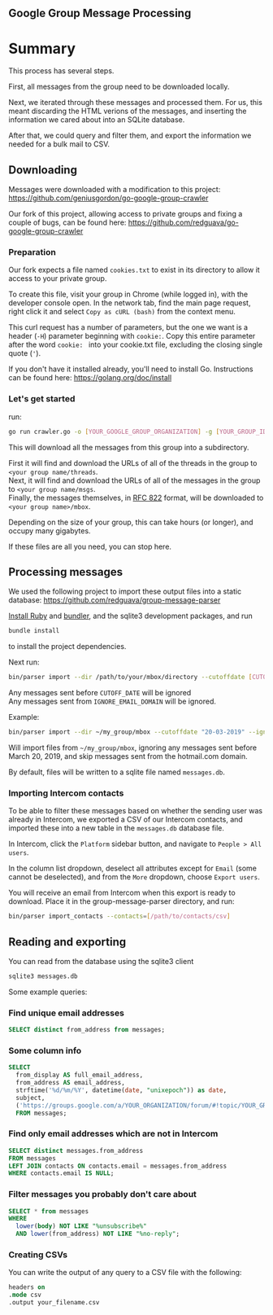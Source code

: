 ## Google Group Message Processing

# Summary

This process has several steps.

First, all messages from the group need to be downloaded locally.

Next, we iterated through these messages and processed them. For us, this meant discarding the HTML verions of the messages, and inserting the information we cared about into an SQLite database.

After that, we could query and filter them, and export the information we needed for a bulk mail to CSV.

## Downloading

Messages were downloaded with a modification to this project: https://github.com/geniusgordon/go-google-group-crawler

Our fork of this project, allowing access to private groups and fixing a couple of bugs, can be found here: https://github.com/redguava/go-google-group-crawler

### Preparation

Our fork expects a file named `cookies.txt` to exist in its directory to allow it access to your private group.

To create this file, visit your group in Chrome (while logged in), with the developer console open. In the network tab, find the main page request, right click it and select `Copy as cURL (bash)` from the context menu.

This curl request has a number of parameters, but the one we want is a header (`-H`) parameter beginning with `cookie:`. Copy this entire parameter after the word `cookie: ` into your cookie.txt file, excluding the closing single quote (`'`).

If you don't have it installed already, you'll need to install Go. Instructions can be found here: https://golang.org/doc/install

### Let's get started

run:

```sh
go run crawler.go -o [YOUR_GOOGLE_GROUP_ORGANIZATION] -g [YOUR_GROUP_ID] -t 4
```

This will download all the messages from this group into a subdirectory.

First it will find and download the URLs of all of the threads in the group to `<your group name/threads`.  
Next, it will find and download the URLs of all of the messages in the group to `<your group name/msgs`.  
Finally, the messages themselves, in [RFC 822](https://tools.ietf.org/html/rfc822) format, will be downloaded to `<your group name>/mbox`.

Depending on the size of your group, this can take hours (or longer), and occupy many gigabytes.

If these files are all you need, you can stop here.

## Processing messages

We used the following project to import these output files into a static database: https://github.com/redguava/group-message-parser

[Install Ruby](https://www.ruby-lang.org/en/documentation/installation/) and [bundler](https://bundler.io/), and the sqlite3 development packages, and run

```ruby
bundle install
```

to install the project dependencies.

Next run:

```sh
bin/parser import --dir /path/to/your/mbox/directory --cutoffdate [CUTOFF_DATE] --ignore [IGNORE_EMAIL_DOMAIN]
```

Any messages sent before `CUTOFF_DATE` will be ignored  
Any messages sent from `IGNORE_EMAIL_DOMAIN` will be ignored.

Example:

```sh
bin/parser import --dir ~/my_group/mbox --cutoffdate "20-03-2019" --ignore hotmail.com
```

Will import files from `~/my_group/mbox`, ignoring any messages sent before March 20, 2019, and skip messages sent from the hotmail.com domain.

By default, files will be written to a sqlite file named `messages.db`.

### Importing Intercom contacts

To be able to filter these messages based on whether the sending user was already in Intercom, we exported a CSV of our Intercom contacts, and imported these into a new table in the `messages.db` database file.

In Intercom, click the `Platform` sidebar button, and navigate to `People > All users`.  

In the column list dropdown, deselect all attributes except for `Email` (some cannot be deselected), and from the `More` dropdown, choose `Export users`.

You will receive an email from Intercom when this export is ready to download. Place it in the group-message-parser directory, and run:

```sh
bin/parser import_contacts --contacts=[/path/to/contacts/csv]
```

## Reading and exporting

You can read from the database using the sqlite3 client


```sh
sqlite3 messages.db
```

Some example queries:


### Find unique email addresses
```sql
SELECT distinct from_address from messages;
```

### Some column info

```sql
SELECT
  from_display AS full_email_address,
  from_address AS email_address,
  strftime('%d/%m/%Y', datetime(date, "unixepoch")) as date,
  subject,
  ('https://groups.google.com/a/YOUR_ORGANIZATION/forum/#!topic/YOUR_GROUP_NAME/' || messages.id) AS message_url
  FROM messages;
```

### Find only email addresses which are not in Intercom

```sql
SELECT distinct messages.from_address
FROM messages
LEFT JOIN contacts ON contacts.email = messages.from_address
WHERE contacts.email IS NULL;
```

### Filter messages you probably don't care about

```sql
SELECT * from messages
WHERE
  lower(body) NOT LIKE "%unsubscribe%"
  AND lower(from_address) NOT LIKE "%no-reply";
```

### Creating CSVs

You can write the output of any query to a CSV file with the following:

```sql
headers on
.mode csv
.output your_filename.csv
```
